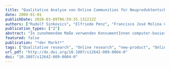 ```yaml
---
title: "Qualitative Analyse von Online Communities für Neuproduktentscheidungen"
date: 2009-01-01
publishDate: 2020-03-09T06:59:35.131212Z
authors: ["Rudolf Sinkovics", "Elfriede Penz", "Francisco José Molina Castillo"]
publication_types: ["2"]
abstract: "In zunehmendem Maße verwenden KonsumentInnen computer-basierte Kommunikationsformen, Bulletin-boards, Newsgroups, Chatrooms, Emailverteiler und Webseiten und sonstige online Formate um sich auszutauschen beziehungsweise um nach Produkten zu recherchieren und diese zu vergleichen. Online Communities haben sich als ausgezeichnete Möglichkeit erwiesen um allgemein verfügbares Wissen und Produkt Know-how KonsumentInnen und auch Unternehmen verfügbar zu machen. In der Praxis der Marketingforschung wird dieser Wissenspool jedoch noch unzureichend genutzt und Produktneugestaltung und Produktvariationsentscheidungen auf der Basis von Online Communities sind noch eine Seltenheit. Dieses Manuskript stellt Online Communities als eine kostengünstige und vielfältige Alternative für qualitative Marktforschung vor. Es werden Wege und Möglichkeiten diskutiert wie qualitative Information aus Online Communities für Analysen verfügbar gemacht werden können und wie diese als Grundlage für Neuprodukt- und Produktvariationsentscheidungen Verwendung finden können."
featured: false
publication: "*der Markt*"
tags: ["Qualitative research", "Online research", "new-product", "Online communities", "NVivo", "CAQDAS"]
url_pdf: "http://dx.doi.org/10.1007/s12642-009-0004-0"
doi: "10.1007/s12642-009-0004-0"
---
```


